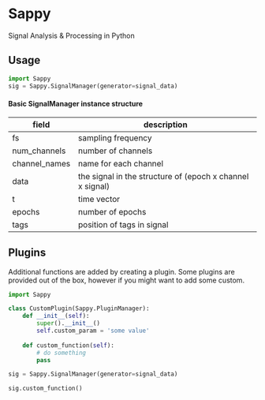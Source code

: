 # Sappy
Signal Analysis &amp; Processing in Python

## Usage
```python
import Sappy
sig = Sappy.SignalManager(generator=signal_data)
```

#### Basic SignalManager instance structure
| field | description |
|--------|------|
| fs   | sampling frequency  |
| num_channels | number of channels |
| channel_names | name for each channel |
| data | the signal in the structure of (epoch x channel x signal) |
| t | time vector |
| epochs | number of epochs |
| tags | position of tags in signal |

## Plugins
Additional functions are added by creating a plugin.
Some plugins are provided out of the box, however if you might want to add some custom.

```python
import Sappy

class CustomPlugin(Sappy.PluginManager):
    def __init__(self):
        super().__init__()
        self.custom_param = 'some value'
        
    def custom_function(self):
        # do something
        pass

sig = Sappy.SignalManager(generator=signal_data)

sig.custom_function()
```
